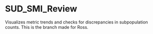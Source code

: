# SUD_SMI_Review
Visualizes metric trends and checks for discrepancies in subpopulation counts.
This is the branch made for Ross.

